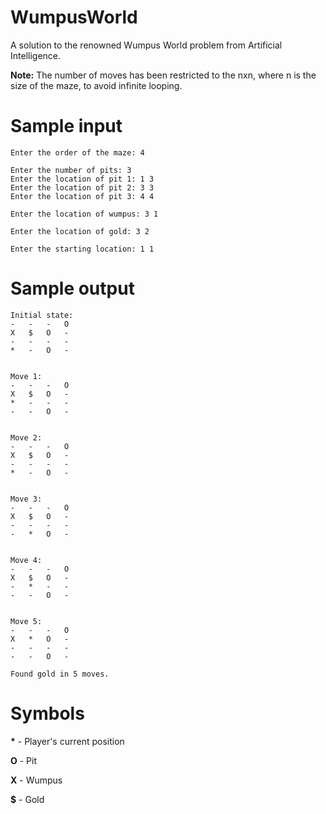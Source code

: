 # WumpusWorld
A solution to the renowned Wumpus World problem from Artificial Intelligence.

**Note:** The number of moves has been restricted to the nxn, where n is the size of the maze, to avoid infinite looping.

# Sample input
```
Enter the order of the maze: 4

Enter the number of pits: 3
Enter the location of pit 1: 1 3
Enter the location of pit 2: 3 3
Enter the location of pit 3: 4 4

Enter the location of wumpus: 3 1

Enter the location of gold: 3 2

Enter the starting location: 1 1
```

# Sample output
```
Initial state:
-	-	-	O	
X	$	O	-	
-	-	-	-	
*	-	O	-	


Move 1:
-	-	-	O	
X	$	O	-	
*	-	-	-	
-	-	O	-	


Move 2:
-	-	-	O	
X	$	O	-	
-	-	-	-	
*	-	O	-	


Move 3:
-	-	-	O	
X	$	O	-	
-	-	-	-	
-	*	O	-	


Move 4:
-	-	-	O	
X	$	O	-	
-	*	-	-	
-	-	O	-	


Move 5:
-	-	-	O	
X	*	O	-	
-	-	-	-	
-	-	O	-	

Found gold in 5 moves.
```

# Symbols
**\*** - Player's current position

**O** - Pit

**X** - Wumpus

**$** - Gold